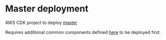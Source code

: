 # Master deployment

AWS CDK project to deploy [master](https://github.com/quakeservices/master)

Requires additional common components defined [here](https://github.com/quakeservices/infrastructure) to be deployed first.
